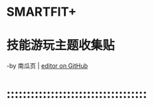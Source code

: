 # SMARTFIT+
# 技能游玩主题收集贴
-by 南瓜页  |  [editor on GitHub](https://github.com/myio/myio.github.io/edit/master/README.md)  
# :::::::::::::::::::::::::::::::::::

